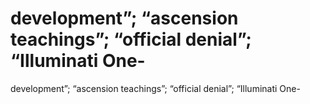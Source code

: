 # development”; “ascension teachings”; “official denial”; “Illuminati One-

development”; “ascension teachings”; “official denial”; “Illuminati One-